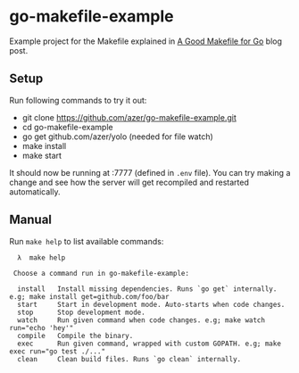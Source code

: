 # go-makefile-example

Example project for the Makefile explained in [A Good Makefile for Go](http://azer.bike/journal/a-good-makefile-for-go/) blog post.

## Setup

Run following commands to try it out:

* git clone https://github.com/azer/go-makefile-example.git
* cd go-makefile-example
* go get github.com/azer/yolo (needed for file watch)
* make install
* make start

It should now be running at :7777 (defined in `.env` file). You can try making a change and
see how the server will get recompiled and restarted automatically.

## Manual

Run `make help` to list available commands:

```
  λ  make help

 Choose a command run in go-makefile-example:

  install   Install missing dependencies. Runs `go get` internally. e.g; make install get=github.com/foo/bar
  start     Start in development mode. Auto-starts when code changes.
  stop      Stop development mode.
  watch     Run given command when code changes. e.g; make watch run="echo 'hey'"
  compile   Compile the binary.
  exec      Run given command, wrapped with custom GOPATH. e.g; make exec run="go test ./..."
  clean     Clean build files. Runs `go clean` internally.
```
